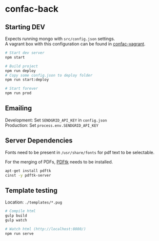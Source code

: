 confac-back
===========

Starting DEV
------------

Expects running mongo with `src/config.json` settings.  
A vagrant box with this configuration can be found in [confac-vagrant][confac-vagrant].

```bash
# Start dev server
npm start

# Build project
npm run deploy
# Copy some config.json to deploy folder
npm run start:deploy

# Start forever
npm run prod
```

Emailing
--------

Development: Set `SENDGRID_API_KEY` in `config.json`  
Production: Set `process.env.SENDGRID_API_KEY`  

Server Dependencies
-------------------

Fonts need to be present in `/usr/share/fonts` for pdf text to be selectable.

For the merging of PDFs, [PDFtk](https://www.pdflabs.com/tools/pdftk-the-pdf-toolkit/) needs to be installed.

```bash
apt-get install pdftk
cinst -y pdftk-server
```


Template testing
----------------

Location: `./templates/*.pug`

```bash
# Compile html
gulp build
gulp watch

# Watch html (http://localhost:8080/)
npm run serve
```

[confac-vagrant]: https://github.com/be-pongit/confac-vagrant
